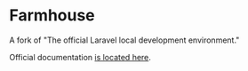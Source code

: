 # Farmhouse

A fork of "The official Laravel local development environment."

Official documentation [is located here](http://laravel.com/docs/5.0/homestead).
